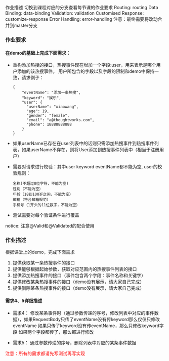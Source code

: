 作业描述
切换到课程对应的分支查看每节课的作业要求
Routing: routing
Data Binding: data-binding
Validation: validation
Customised Response: customize-response
Error Handling: error-handling
注意：最终需要将改动合并到master分支


### 作业要求

#### 在demo的基础上完成下面需求：
* 重构添加热搜的接口，热搜事件现在增加一个字段:user，用来表示是哪个用户添加的该热搜事件。
  用户所包含的字段以及字段的限制和demo中保持一致，请求例子：
  ```
  {
      "eventName": "添加一条热搜",
      "keyword": "娱乐",
      "user": {
        "userName": "xiaowang",
        "age": 19,
        "gender": "female",
        "email": "a@thoughtworks.com",
        "phone": 18888888888
      }
  }
  ``` 
  
* 如果userName已存在在user列表中的话则只需添加热搜事件到热搜事件列表，如果userName不存在，则将User添加到热搜事件列表中（相当于注册用户）
* 需要对请求进行校验：其中user keyword eventName都不能为空, user的校验规则：
    ```
  名称(不超过8位字符，不能为空)
  性别（不能为空）
  年龄（18到100岁之间，不能为空）
  邮箱（符合邮箱规范）
  手机号（1开头的11位数字，不能为空）
    ```
  
* 测试需要对每个验证条件进行覆盖

notice: 注意@Valid和@Validated的配合使用



  



### 作业描述

根据课堂上的demo，完成下面需求
1. 提供获取某一条热搜事件的接口
2. 提供能够根据起始参数，获取对应范围内的热搜事件列表的接口
3. 提供添加热搜事件的接口（事件包含两个字段：事件名称和关键字）
4. 提供修改某条热搜事件的接口（demo没有展示，请大家自己完成）
5. 提供删除某条热搜事件的接口（demo没有展示，请大家自己完成）

#### 需求4、5详细描述

* 需求4： 修改某条事件时（通过参数传递的序号，修改列表中对应的事件数据），如果RequestBody只传了eventName没有传keyword那么仅仅只修改eventName
         如果只传了keyword没有传eventName，那么只修改keyword字段
         如果两个字段都传了，那么都进行修改
         
* 需求5： 通过参数传递的序号，删除列表中对应的某条事件数据


<span style="color: red"> 注意：所有的需求都请先写测试再写实现 </span> 